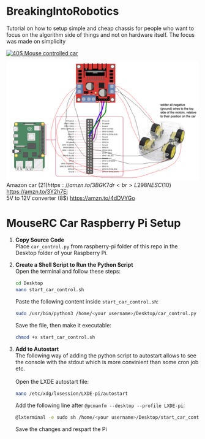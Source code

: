 # BreakingIntoRobotics
Tutorial on how to setup simple and cheap chassis for people who want to focus on the algorithm side of things and not on hardware itself. The focus was made on simplicity



[![40$ Mouse controlled car](https://img.youtube.com/vi/a_QKCKZybW4/0.jpg)](https://www.youtube.com/watch?v=a_QKCKZybW4)

![Wiring Schematics](schematics.png)
Amazon car (21$) https://amzn.to/3BGK7dr <br>
L298N ESC (10$) https://amzn.to/3Y2h7Ej <br>
5V to 12V converter (8$) https://amzn.to/4dDVYGo <br>

# MouseRC Car Raspberry Pi Setup

1. **Copy Source Code**  
   Place `car_control.py` from raspberry-pi folder of this repo in the Desktop folder of your Raspberry Pi.

2. **Create a Shell Script to Run the Python Script**  
   Open the terminal and follow these steps:

   ```bash
   cd Desktop
   nano start_car_control.sh
   ```

   Paste the following content inside `start_car_control.sh`:

   ```bash
   sudo /usr/bin/python3 /home/<your username>/Desktop/car_control.py >> /home/<your username>/Desktop/car_control_log.txt 2>&1
   ```

   Save the file, then make it executable:

   ```bash
   chmod +x start_car_control.sh
   ```

3. **Add to Autostart**  
The following way of adding the python script to autostart allows to see the console with the stdout which is more convinient than some cron job etc. <br> <br>
   Open the LXDE autostart file:

   ```bash
   nano /etc/xdg/lxsession/LXDE-pi/autostart
   ```

   Add the following line after `@pcmanfm --desktop --profile LXDE-pi`:

   ```bash
   @lxterminal -e sudo sh /home/<your username>/Desktop/start_car_control.sh
   ```

   Save the changes and respart the Pi